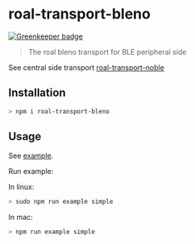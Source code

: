# roal-transport-bleno

[![Greenkeeper badge](https://badges.greenkeeper.io/taoyuan/roal-transport-bleno.svg)](https://greenkeeper.io/)

> The roal bleno transport for BLE peripheral side

See central side transport [roal-transport-noble](https://github.com/taoyuan/roal-transport-noble)

## Installation

```bash
> npm i roal-transport-bleno
```

## Usage

See [example](examples/simple).

Run example:

In linux:
```bash
> sudo npm run example simple
```

In mac:
```bash
> npm run example simple
```

